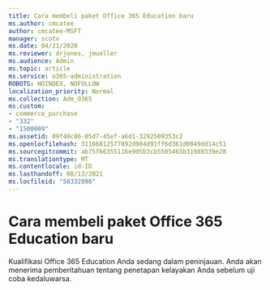 ```yaml
---
title: Cara membeli paket Office 365 Education baru
ms.author: cmcatee
author: cmcatee-MSFT
manager: scotv
ms.date: 04/21/2020
ms.reviewer: drjones, jmueller
ms.audience: Admin
ms.topic: article
ms.service: o365-administration
ROBOTS: NOINDEX, NOFOLLOW
localization_priority: Normal
ms.collection: Adm_O365
ms.custom:
- commerce_purchase
- "332"
- "1500009"
ms.assetid: 09f40c86-05d7-45ef-a6d1-3292509353c2
ms.openlocfilehash: 31166812577892d984d91ff6d361d0849dd14c51
ms.sourcegitcommit: ab75f66355116e995b3cb5505465b31989339e28
ms.translationtype: MT
ms.contentlocale: id-ID
ms.lasthandoff: 08/13/2021
ms.locfileid: "58332998"
---
```

# <a name="how-to-purchase-office-365-education-plans"></a>Cara membeli paket Office 365 Education baru

Kualifikasi Office 365 Education Anda sedang dalam peninjauan. Anda akan menerima pemberitahuan tentang penetapan kelayakan Anda sebelum uji coba kedaluwarsa.